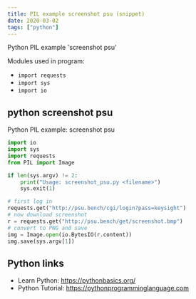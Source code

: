 ```yaml
---
title: PIL example screenshot psu (snippet)
date: 2020-03-02
tags: ["python"]
---
```

Python PIL example 'screenshot psu'


Modules used in program: 
* `import requests`
* `import sys`
* `import io`

## python screenshot psu

Python PIL example: screenshot psu

```python
import io
import sys
import requests
from PIL import Image

if len(sys.argv) != 2:
    print("Usage: screenshot_psu.py <filename>")
    sys.exit(1)

# first log in
requests.get("http://psu.bench/cgi/login?pass=keysight")
# now download screenshot
r = requests.get("http://psu.bench/get/screenshot.bmp")
# convert to PNG and save
img = Image.open(io.BytesIO(r.content))
img.save(sys.argv[1])


```

## Python links

- Learn Python: https://pythonbasics.org/
- Python Tutorial: https://pythonprogramminglanguage.com
